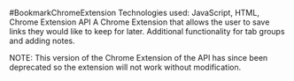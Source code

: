 #BookmarkChromeExtension
Technologies used: JavaScript, HTML, Chrome Extension API
A Chrome Extension that allows the user to save links they would like to keep for later. 
Additional functionality for tab groups and adding notes. 

NOTE: This version of the Chrome Extension of the API has since been deprecated so the extension will not work without modification. 
